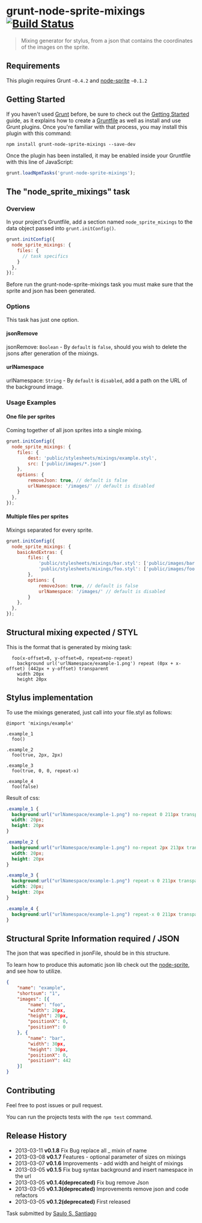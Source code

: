 # grunt-node-sprite-mixings [![Build Status](https://travis-ci.org/SauloSilva/grunt-node-sprite-mixings.png?branch=master)](https://travis-ci.org/SauloSilva/grunt-node-sprite-mixings)

> Mixing generator for stylus, from a json that contains the coordinates of the images on the sprite.

## Requirements

This plugin requires Grunt `~0.4.2` and [node-sprite](https://github.com/naltatis/node-sprite) `~0.1.2`


## Getting Started

If you haven't used [Grunt](http://gruntjs.com/) before, be sure to check out the [Getting Started](http://gruntjs.com/getting-started) guide, as it explains how to create a [Gruntfile](http://gruntjs.com/sample-gruntfile) as well as install and use Grunt plugins. Once you're familiar with that process, you may install this plugin with this command:

```shell
npm install grunt-node-sprite-mixings --save-dev
```

Once the plugin has been installed, it may be enabled inside your Gruntfile with this line of JavaScript:

```js
grunt.loadNpmTasks('grunt-node-sprite-mixings');
```

## The "node_sprite_mixings" task

### Overview

In your project's Gruntfile, add a section named `node_sprite_mixings` to the data object passed into `grunt.initConfig()`.

```js
grunt.initConfig({
  node_sprite_mixings: {
    files: {
      // task specifics
    }
  },
});
```

Before run the grunt-node-sprite-mixings task you must make sure that the sprite and json has been generated.

### Options

This task has just one option.

#### jsonRemove

jsonRemove: `Boolean` -
By `default` is  `false`, should you wish to delete the jsons after generation of the mixings.

#### urlNamespace

urlNamespace: `String` -
By `default` is  `disabled`, add a path on the URL of the background image.

### Usage Examples

#### One file per sprites

Coming together of all json sprites into a single mixing.

```js
grunt.initConfig({
  node_sprite_mixings: {
    files: {
        dest: 'public/stylesheets/mixings/example.styl',
        src: ['public/images/*.json']
    },
    options: {
        removeJson: true, // default is false
        urlNamespace: '/images/' // default is disabled
    }
  },
});
```

#### Multiple files per sprites

Mixings separated for every sprite.

```js
grunt.initConfig({
  node_sprite_mixings: {
    basicAndExtras: {
        files: {
            'public/stylesheets/mixings/bar.styl': ['public/images/bar.json'],
            'public/stylesheets/mixings/foo.styl': ['public/images/foo.json']
        },
        options: {
            removeJson: true, // default is false
            urlNamespace: '/images/' // default is disabled
        }
    },
  },
});
```

## Structural mixing expected / STYL

This is the format that is generated by mixing task:

```styl
  foo(x-offset=0, y-offset=0, repeat=no-repeat)
    background url('urlNamespace/example-1.png') repeat (0px + x-offset) (442px + y-offset) transparent
    width 20px
    height 20px
```

## Stylus implementation

To use the mixings generated, just call into your file.styl as follows:

```styl
@import 'mixings/example'

.example_1
  foo()

.example_2
  foo(true, 2px, 2px)

.example_3
  foo(true, 0, 0, repeat-x)

.example_4
  foo(false)
```
Result of css:

```css
.example_1 {
  background:url("urlNamespace/example-1.png") no-repeat 0 211px transparent;
  width: 20px;
  height: 20px
}

.example_2 {
  background:url("urlNamespace/example-1.png") no-repeat 2px 213px transparent;
  width: 20px;
  height: 20px
}

.example_3 {
  background:url("urlNamespace/example-1.png") repeat-x 0 211px transparent;
  width: 20px;
  height: 20px
}

.example_4 {
  background:url("urlNamespace/example-1.png") repeat-x 0 211px transparent
}
```

## Structural Sprite Information required / JSON

The json that was specified in jsonFile, should be in this structure.

To learn how to produce this automatic json lib check out the [node-sprite](https://github.com/naltatis/node-sprite#usage), and see how to utilize.

```json
{
    "name": "example",
    "shortsum": "1",
    "images": [{
        "name": "foo",
        "width": 20px,
        "height": 20px,
        "positionX": 0,
        "positionY": 0
    }, {
        "name": "bar",
        "width": 30px,
        "height": 30px,
        "positionX": 0,
        "positionY": 442
    }]
}
```

## Contributing
Feel free to post issues or pull request.

You can run the projects tests with the `npm test` command.

## Release History
* 2013-03-11    **v0.1.8**    Fix Bug replace all _ mixin of name
* 2013-03-08    **v0.1.7**    Features - optional parameter of sizes on mixings
* 2013-03-07    **v0.1.6**    Improvements - add width and height of mixings
* 2013-03-05    **v0.1.5**    Fix bug syntax background and insert namespace in the url
* 2013-03-05    **v0.1.4(deprecated)**    Fix bug remove Json
* 2013-03-05    **v0.1.3(deprecated)**    Improvements remove json and code refactors
* 2013-03-05    **v0.1.2(deprecated)**    First released

Task submitted by [Saulo S. Santiago](http://www.linkedin.com/profile/view?id=119242632)
